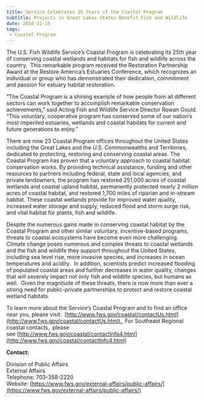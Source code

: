 ```yaml
---
title: Service Celebrates 25 Years of the Coastal Program
subtitle: Projects in Great Lakes States Benefit Fish and Wildlife
date: 2010-11-16
tags:
 - Coastal Program
---
```


The U.S. Fish Wildlife Service’s Coastal Program is celebrating its 25th year of conserving coastal wetlands and habitats for fish and wildlife across the country.  This remarkable program received the Restoration Partnership Award at the Restore America’s Estuaries Conference, which recognizes an individual or group who has demonstrated their dedication, commitment and passion for estuary habitat restoration.

“The Coastal Program is a shining example of how people from all different sectors can work together to accomplish remarkable conservation achievements,” said Acting Fish and Wildlife Service Director Rowan Gould. “This voluntary, cooperative program has conserved some of our nation’s most imperiled estuaries, wetlands and coastal habitats for current and future generations to enjoy.”   

There are now 23 Coastal Program offices throughout the United States including the Great Lakes and the U.S. Commonwealths and Territories, dedicated to protecting, restoring and conserving coastal areas. The Coastal Program has proven that a voluntary approach to coastal habitat conservation works. By providing technical assistance, funding and other resources to partners including federal, state and local agencies, and private landowners, the program has restored 251,000 acres of coastal wetlands and coastal upland habitat, permanently protected nearly 2 million acres of coastal habitat, and restored 1,700 miles of riparian and in-stream habitat. These coastal wetlands provide for improved water quality, increased water storage and supply, reduced flood and storm surge risk, and vital habitat for plants, fish and wildlife.

Despite the numerous gains made in conserving coastal habitat by the Coastal Program and other similar voluntary, incentive-based programs, threats to coastal ecosystems have become even more challenging.  Climate change poses numerous and complex threats to coastal wetlands and the fish and wildlife they support throughout the United States, including sea level rise, more invasive species, and increases in ocean temperatures and acidity.  In addition, scientists predict increased flooding of populated coastal areas and further decreases in water quality, changes that will severely impact not only fish and wildlife species, but humans as well.  Given the magnitude of these threats, there is now more than ever a strong need for public-private partnerships to protect and restore coastal wetland habitats.    

To learn more about the Service’s Coastal Program and to find an office near you, please visit:  [http://www.fws.gov/coastal/contactUs.html](http://www.fws.gov/coastal/contactUs.html).  For Southeast Regional coastal contacts,  please see [http://www.fws.gov/coastal/contactInfo4.html](http://www.fws.gov/coastal/contactInfo4.html)

**Contact:**

Division of Public Affairs  
External Affairs  
Telephone: 703-358-2220  
Website: [https://www.fws.gov/external-affairs/public-affairs/](https://www.fws.gov/external-affairs/public-affairs/)
